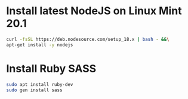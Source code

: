 # Install latest NodeJS on Linux Mint 20.1
```bash
curl -fsSL https://deb.nodesource.com/setup_18.x | bash - &&\
apt-get install -y nodejs
```
# Install Ruby SASS
```bash
sudo apt install ruby-dev
sudo gen install sass
```

